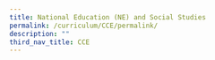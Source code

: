 ```yaml
---
title: National Education (NE) and Social Studies
permalink: /curriculum/CCE/permalink/
description: ""
third_nav_title: CCE
---
```



